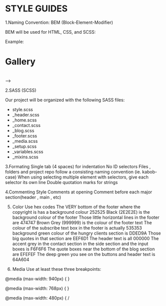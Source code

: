 # STYLE GUIDES

1.Naming Convention: BEM (Block-Element-Modifier)

BEM will be used for HTML, CSS, and SCSS:

Example:

<p></p>
<div class="gallery">
	<h1 class="gallery__title">Gallery</h1>
	<img class="gallery__image gallery__image--large"/>
	<img class="gallery__image" />
	<img class="gallery__image" />
</div> -->
</p>
2.SASS (SCSS)

Our project will be organized with the following SASS files:

<ul>
<li>style.scss</li>
<li>_header.scss</li>
<li>_home.scss</li>
<li>_contact.scss</li>
<li>_blog.scss</li>
<li>_footer.scss</li>
<li>_media.scss</li>
<li>_setup.scss</li>
<li>_variables.scss</li>
<li>_mixins.scss</li>
</ul>

3.Formating
Single tab (4 spaces) for indentation
No ID selectors
Files , folders and project repo follow a consisting naming convention (ie. kabob-case)
When using selecting multiple element with selectors, give each selector its own line
Double quotation marks for strings

4.Commenting Style
Comments at opening
Comment before each major section(header , main , etc)

5. Color
   Use hex codes
   The VERY bottom of the footer where the copyright is has a background colour 252525
   Black (2E2E2E) is the background colour of the footer
   Those little horizontal lines in the footer are 474747
   Brown Grey (999999) is the colour of the footer text
   The colour of the subscribe text box in the footer is actually 535353
   background green colour of the hungry clients section is DDED9A
   Those big quotes in that section are EEF6D1
   The header text is all 000000
   The accent grey in the contact section in the side section and the input boxes is F6F6F6
   The quote boxes near the bottom of the blog section are EFEFEF
   The deep green you see on the buttons and header text is 64A604

6. Media
   Use at least these three breakpoints:

<!-- Portrait tablet and small desktops -->

@media (max-width: 940px) {
}

 <!-- Landscape phone to portrait tablet  -->

@media (max-width: 768px) {
}

<!-- Landscape phones and down -->

@media (max-width: 480px) {
/
